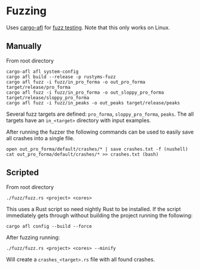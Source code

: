 # Fuzzing

Uses [cargo-afl](https://crates.io/crates/cargo-afl) for [fuzz testing](https://en.wikipedia.org/wiki/Fuzzing). Note that this only works on Linux.

## Manually

From root directory
```
cargo-afl afl system-config
cargo afl build --release -p rustyms-fuzz
cargo afl fuzz -i fuzz/in_pro_forma -o out_pro_forma target/release/pro_forma
cargo afl fuzz -i fuzz/in_pro_forma -o out_sloppy_pro_forma target/release/sloppy_pro_forma
cargo afl fuzz -i fuzz/in_peaks -o out_peaks target/release/peaks
```
Several fuzz targets are defined: `pro_forma`, `sloppy_pro_forma`, `peaks`. The all targets have an `in_<target>` directory with input examples. 

After running the fuzzer the following commands can be used to easily save all crashes into a single file.
```
open out_pro_forma/default/crashes/* | save crashes.txt -f (nushell)
cat out_pro_forma/default/crashes/* >> crashes.txt (bash)
```

## Scripted

From root directory
```
./fuzz/fuzz.rs <project> <cores>
```

This uses a Rust script so need nightly Rust to be installed. If the script immediately gets through without building the project running the following:

```
cargo afl config --build --force
```

After fuzzing running:

```
./fuzz/fuzz.rs <project> <cores> --minify
```

Will create a `crashes_<target>.rs` file with all found crashes.

